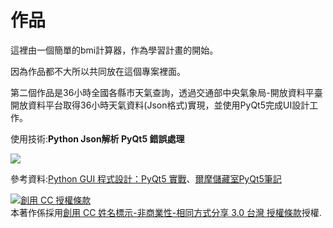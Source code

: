 # 作品
這裡由一個簡單的bmi計算器，作為學習計畫的開始。

因為作品都不大所以共同放在這個專案裡面。

第二個作品是36小時全國各縣市天氣查詢，透過交通部中央氣象局-開放資料平臺開放資料平台取得36小時天氣資料(Json格式)實現，並使用PyQt5完成UI設計工作。

使用技術:<b>Python Json解析 PyQt5 錯誤處理 </b>



<img src="https://scontent.ftpe7-4.fna.fbcdn.net/v/t1.0-9/75576359_835001153582802_3339220833645101056_n.jpg?_nc_cat=105&_nc_oc=AQnweUUksRwdH6Eu2_iX-9Ie9OYrQWlMPTs4HKtSc0PMaYWn2MtMAdjM630xTwEWoBbK0_O3ZQDVfUPi0qAyWGhI&_nc_ht=scontent.ftpe7-4.fna&oh=5ce5446b8f0b9e1f8efecfd2f5118489&oe=5E62C14E"></img>


參考資料:<a href="https://www.books.com.tw/products/0010787989">Python GUI 程式設計：PyQt5 實戰</a>、<a href="http://elmer-storage.blogspot.com/2018/07/python.html">爾摩儲藏室PyQt5筆記</a>


<a rel="license" href="http://creativecommons.org/licenses/by-nc-sa/3.0/tw/"><img alt="創用 CC 授權條款" style="border-width:0" src="https://i.creativecommons.org/l/by-nc-sa/3.0/tw/88x31.png" /></a><br />本著作係採用<a rel="license" href="http://creativecommons.org/licenses/by-nc-sa/3.0/tw/">創用 CC 姓名標示-非商業性-相同方式分享 3.0 台灣 授權條款</a>授權.

